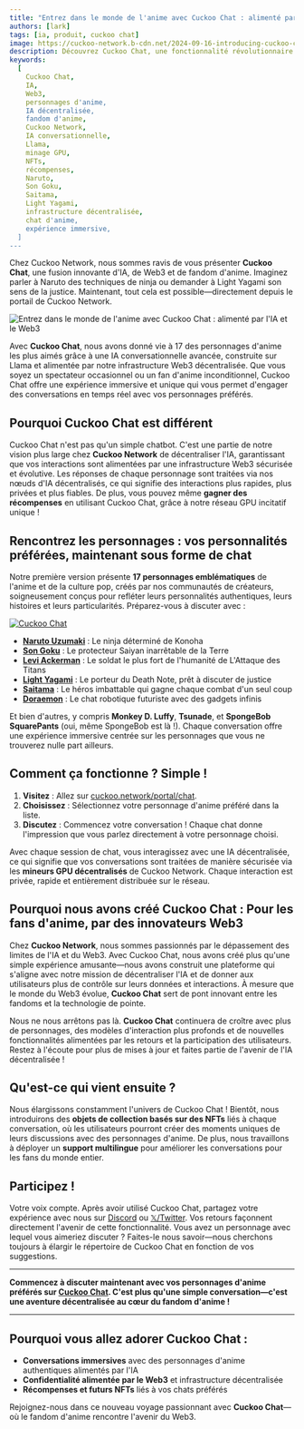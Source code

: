 ```yaml
---
title: "Entrez dans le monde de l'anime avec Cuckoo Chat : alimenté par l'IA et le Web3"
authors: [lark]
tags: [ia, produit, cuckoo chat]
image: https://cuckoo-network.b-cdn.net/2024-09-16-introducing-cuckoo-chat-converse-with-your-favorite-anime-characters.webp
description: Découvrez Cuckoo Chat, une fonctionnalité révolutionnaire sur Cuckoo Network qui vous permet d'engager des conversations en temps réel avec 17 personnages emblématiques d'anime. En utilisant une technologie de pointe en IA et Web3, Cuckoo Chat offre une expérience authentique et immersive pour les fans d'anime partout. Commencez à discuter maintenant sur cuckoo.network/portal/chat !
keywords:
  [
    Cuckoo Chat,
    IA,
    Web3,
    personnages d'anime,
    IA décentralisée,
    fandom d'anime,
    Cuckoo Network,
    IA conversationnelle,
    Llama,
    minage GPU,
    NFTs,
    récompenses,
    Naruto,
    Son Goku,
    Saitama,
    Light Yagami,
    infrastructure décentralisée,
    chat d'anime,
    expérience immersive,
  ]
---
```


Chez Cuckoo Network, nous sommes ravis de vous présenter **Cuckoo Chat**, une fusion innovante d'IA, de Web3 et de fandom d'anime. Imaginez parler à Naruto des techniques de ninja ou demander à Light Yagami son sens de la justice. Maintenant, tout cela est possible—directement depuis le portail de Cuckoo Network.

![Entrez dans le monde de l'anime avec Cuckoo Chat : alimenté par l'IA et le Web3](https://cuckoo-network.b-cdn.net/2024-09-16-introducing-cuckoo-chat-converse-with-your-favorite-anime-characters.webp "Entrez dans le monde de l'anime avec Cuckoo Chat : alimenté par l'IA et le Web3")

Avec **Cuckoo Chat**, nous avons donné vie à 17 des personnages d'anime les plus aimés grâce à une IA conversationnelle avancée, construite sur Llama et alimentée par notre infrastructure Web3 décentralisée. Que vous soyez un spectateur occasionnel ou un fan d'anime inconditionnel, Cuckoo Chat offre une expérience immersive et unique qui vous permet d'engager des conversations en temps réel avec vos personnages préférés.

## **Pourquoi Cuckoo Chat est différent**

Cuckoo Chat n'est pas qu'un simple chatbot. C'est une partie de notre vision plus large chez **Cuckoo Network** de décentraliser l'IA, garantissant que vos interactions sont alimentées par une infrastructure Web3 sécurisée et évolutive. Les réponses de chaque personnage sont traitées via nos nœuds d'IA décentralisés, ce qui signifie des interactions plus rapides, plus privées et plus fiables. De plus, vous pouvez même **gagner des récompenses** en utilisant Cuckoo Chat, grâce à notre réseau GPU incitatif unique !

## **Rencontrez les personnages : vos personnalités préférées, maintenant sous forme de chat**

Notre première version présente **17 personnages emblématiques** de l'anime et de la culture pop, créés par nos communautés de créateurs, soigneusement conçus pour refléter leurs personnalités authentiques, leurs histoires et leurs particularités. Préparez-vous à discuter avec :

[![Cuckoo Chat](https://cuckoo-network.b-cdn.net/cuckoo-chat-preview.webp "Cuckoo Chat")](https://cuckoo.network/portal/chat)

- **[Naruto Uzumaki](https://cuckoo.network/portal/chat/naruto)** : Le ninja déterminé de Konoha
- **[Son Goku](https://cuckoo.network/portal/chat/goku)** : Le protecteur Saiyan inarrêtable de la Terre
- **[Levi Ackerman](https://cuckoo.network/portal/chat/levi)** : Le soldat le plus fort de l'humanité de L'Attaque des Titans
- **[Light Yagami](https://cuckoo.network/portal/chat/light)** : Le porteur du Death Note, prêt à discuter de justice
- **[Saitama](https://cuckoo.network/portal/chat/saitama)** : Le héros imbattable qui gagne chaque combat d'un seul coup
- **[Doraemon](https://cuckoo.network/portal/chat/doraemon)** : Le chat robotique futuriste avec des gadgets infinis

Et bien d'autres, y compris **Monkey D. Luffy**, **Tsunade**, et **SpongeBob SquarePants** (oui, même SpongeBob est là !). Chaque conversation offre une expérience immersive centrée sur les personnages que vous ne trouverez nulle part ailleurs.

## **Comment ça fonctionne ? Simple !**

1. **Visitez** : Allez sur [cuckoo.network/portal/chat](https://cuckoo.network/portal/chat).
2. **Choisissez** : Sélectionnez votre personnage d'anime préféré dans la liste.
3. **Discutez** : Commencez votre conversation ! Chaque chat donne l'impression que vous parlez directement à votre personnage choisi.

Avec chaque session de chat, vous interagissez avec une IA décentralisée, ce qui signifie que vos conversations sont traitées de manière sécurisée via les **mineurs GPU décentralisés** de Cuckoo Network. Chaque interaction est privée, rapide et entièrement distribuée sur le réseau.

## **Pourquoi nous avons créé Cuckoo Chat : Pour les fans d'anime, par des innovateurs Web3**

Chez **Cuckoo Network**, nous sommes passionnés par le dépassement des limites de l'IA et du Web3. Avec Cuckoo Chat, nous avons créé plus qu'une simple expérience amusante—nous avons construit une plateforme qui s'aligne avec notre mission de décentraliser l'IA et de donner aux utilisateurs plus de contrôle sur leurs données et interactions. À mesure que le monde du Web3 évolue, **Cuckoo Chat** sert de pont innovant entre les fandoms et la technologie de pointe.

Nous ne nous arrêtons pas là. **Cuckoo Chat** continuera de croître avec plus de personnages, des modèles d'interaction plus profonds et de nouvelles fonctionnalités alimentées par les retours et la participation des utilisateurs. Restez à l'écoute pour plus de mises à jour et faites partie de l'avenir de l'IA décentralisée !

## **Qu'est-ce qui vient ensuite ?**

Nous élargissons constamment l'univers de Cuckoo Chat ! Bientôt, nous introduirons des **objets de collection basés sur des NFTs** liés à chaque conversation, où les utilisateurs pourront créer des moments uniques de leurs discussions avec des personnages d'anime. De plus, nous travaillons à déployer un **support multilingue** pour améliorer les conversations pour les fans du monde entier.

## **Participez !**

Votre voix compte. Après avoir utilisé Cuckoo Chat, partagez votre expérience avec nous sur [Discord](https://cuckoo.network/dc) ou [𝕏/Twitter](https://cuckoo.network/x). Vos retours façonnent directement l'avenir de cette fonctionnalité. Vous avez un personnage avec lequel vous aimeriez discuter ? Faites-le nous savoir—nous cherchons toujours à élargir le répertoire de Cuckoo Chat en fonction de vos suggestions.

---

**Commencez à discuter maintenant avec vos personnages d'anime préférés sur [Cuckoo Chat](https://cuckoo.network/portal/chat). C'est plus qu'une simple conversation—c'est une aventure décentralisée au cœur du fandom d'anime !**

---

## **Pourquoi vous allez adorer Cuckoo Chat :**

- **Conversations immersives** avec des personnages d'anime authentiques alimentés par l'IA
- **Confidentialité alimentée par le Web3** et infrastructure décentralisée
- **Récompenses et futurs NFTs** liés à vos chats préférés

Rejoignez-nous dans ce nouveau voyage passionnant avec **Cuckoo Chat**—où le fandom d'anime rencontre l'avenir du Web3.